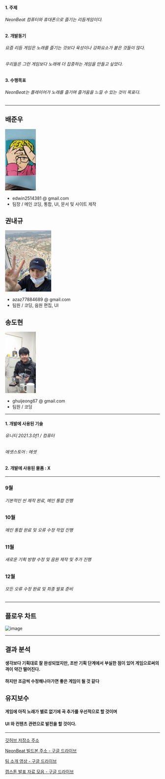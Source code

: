 #### 1. 주제
###### NeonBeat 컴퓨터와 휴대폰으로 즐기는 리듬게임이다.

#### 2. 개발동기
###### 요즘 리듬 게임은 노래를 즐기는 것보다 육성이나 강화요소가 붙은 것들이 많다.
###### 우리들은 그런 게임보다 노래에 더 집중하는 게임을 만들고 싶었다.

#### 3. 수행목표
###### NeonBeat는 플레이어가 노래를 즐기며 즐거움을 느낄 수 있는 것이 목표다.

---

## 배준우
<img src="Bae.jpg" width="100" height="200"/>
  
  - edwin2514381 @ gmail.com
  - 팀장 / 메인 코딩, 통합, UI, 문서 및 사이트 제작


## 권내규
<img src="Gwon.jpg" width="150" height="200"/>

  - azaz77884689 @ gmail.com
  - 팀원 / 코딩, 음원 편집, UI

## 송도현
<img src="Song.jpg" width="100" height="200"/>

  - ghuijeong67 @ gmail.com
  - 팀원 / 코딩
  
---

#### 1. 개발에 사용된 기술
###### 유니티 2021.3.0f1 / 컴퓨터
###### 에셋스토어 : 에셋

#### 2. 개발에 사용된 물품 : X

---

### 9월
###### 기본적인 씬 제작 완료, 메인 통합 진행

### 10월
###### 메인 통합 완료 및 오류 수정 작업 진행

### 11월
###### 새로운 기획 방향 수정 및 음원 제작 및 추가 진행

### 12월
###### 모든 오류 수정 완료 및 최종 발표 준비

---

## 플로우 차트

![image](https://user-images.githubusercontent.com/121466139/209595790-334de703-07e3-42e2-90f6-2fc9ac8cc619.png)

---

## 결과 분석
#### 생각보다 기획대로 잘 완성되었지만, 초반 기획 단계에서 부실한 점이 있어 게임으로써의 격이 약간 떨어진다.
#### 하지만 조금씩 수정해나아가면 좋은 게임이 될 것 같다

## 유지보수
#### 게임에 아직 노래가 별로 없기에 곡 추가를 우선적으로 할 것이며
#### UI 와 컨텐츠 관련으로 발전을 할 것이다.

---

[깃허브 저장소 주소](https://github.com/IndexUnderTheBad/GBSW_NeonBeat)

[NeonBeat 빌드본 주소 - 구글 드라이브](https://drive.google.com/drive/folders/1e0RoS5nCYS7aq-Y6Q9-NWPHJXc6iFqGP)

[팀 소개 영상 - 구글 드라이브](https://drive.google.com/drive/folders/1VHkuzD8B8mzFreuf2bLjA9c63MTJjsD-)

[캡스톤 발표 자료 모음 - 구글 드라이브](https://drive.google.com/drive/folders/1z9V30kKYF8uVxEF2bLaHZVrlpkWJBVnE)
